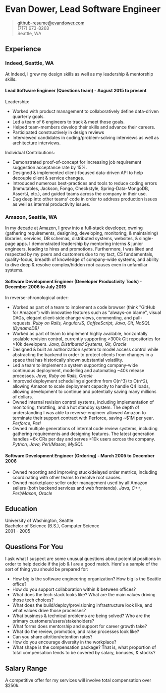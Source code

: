 # Evan Dower, Lead Software Engineer

> github-resume@evandower.com  
> (717) 673-8268  
> Seattle, WA  

## Experience

### Indeed, Seattle, WA

At Indeed, I grew my design skills as well as my leadership & mentorship skills.

#### Lead Software Engineer (Questions team) - August 2015 to present

Leadership:
* Worked with product management to collaboratively define data-driven quarterly goals.
* Led a team of 6 engineers to track & meet those goals.
* Helped team-members develop their skills and advance their careers.
* Participated constructively in design reviews
* Interviewed candidates in coding/problem-solving interviews as well as architecture interviews.

Individual Contributions:
* Demonstrated proof-of-concept for increasing job requirement suggestion acceptance rate by 15%.
* Designed & implemented client-focused data-driven API to help decouple client & service changes.
* Introduced numerous best-practices and tools to reduce coding errors (Immutables, Jackson, Fongo, Checkstyle, Spring-Data-MongoDB, AssertJ, etc.), and guided teams across the company in their use.
* Dug deep into other teams' code in order to address production issues as well as internal productivity issues.

### Amazon, Seattle, WA

In my decade at Amazon, I grew into a full-stack developer, owning (gathering requirements, designing, developing, monitoring, & maintaining) libraries, services, DB schemas, distributed systems, websites, & single-page apps. I demonstrated leadership by mentoring interns & junior engineers, leading to hires and promotions. Furthermore, I was liked and respected by my peers and customers due to my tact, CS fundamentals, quality-focus, breadth of knowledge of company-wide systems, and ability to dive deep & resolve complex/hidden root causes even in unfamiliar systems.

#### Software Development Engineer (Developer Productivity Tools) - December 2006 to July 2015

In reverse-chronological order:
* Worked as part of a team to implement a code browser (think "GitHub for Amazon") with innovative features such as "always-on blame", visual DAGs, elegant client-side change views, commenting, and pull-requests. *Ruby on Rails, AngularJS, CoffeeScript, Java, Git, NoSQL (DynamoDB)*
* Worked as part of team to implement highly available, horizontally scalable revision control, currently supporting >300k Git repositories for >10k developers. *Java, Distributed Systems, Git, Oracle*
* Designed & built an authorization system to model access control while abstracting the backend in order to protect clients from changes in a space that has historically shown substantial volatility.
* Led a team to implement a system supporting company-wide continuous deployment, modelling and automating ~40k release processes. *Java, Ruby on Rails, Oracle*
* Improved deployment scheduling algorithm from O(n^3) to O(n^2), allowing Amazon to scale deployment capacity to handle Q4 loads, allowing development to continue and potentially saving many millions of dollars.
* Owned internal revision control systems, including implementation of monitoring, throttling, and a hot standby system. The depth of understanding I was able to reverse-engineer allowed Amazon to terminate their support contract with Perforce, saving ~$1M per year. *Perforce, Perl*
* Owned multiple generations of internal code review systems, including gathering requirements and designing features. The latest generation handles ~6k CRs per day and serves >10k users across the company. *Python, Java, Perl/Mason, MySQL*

#### Software Development Engineer (Ordering) - March 2005 to December 2006

* Owned reporting and improving stuck/delayed order metrics, including coordinating with other teams to resolve root causes.
* Owned marketplace seller order management used by all Amazon sellers (both backend services and web frontends). *Java, C++, Perl/Mason, Oracle*

## Education

University of Washington, Seattle  
Bachelor of Science (B.S.), Computer Science  
2001 - 2005  

## Questions For You

I ask what I suspect are some unusual questions about potential positions in order to help decide if the job & I are a good match. Here's a sample of the sort of thing you should be prepared for:
* How big is the software engineering organization? How big is the Seattle office?
* How do you support collaboration within & between offices?
* What does the tech stack looks like? What are the main values driving those tech choices?
* What does the build/deploy/provisioning infrastructure look like, and what values drive those processes?
* What business & technical problems are being solved? Who are the primary customers/users/stakeholders?
* What forms does mentorship and support for career growth take?
* What do the review, promotion, and raise processes look like?
* Can you share attrition/retention rates?
* How do you encourage diversity in the workplace?
* What shape is the compensation package? That is, what proportion of total compensation tends to be covered by salary, bonuses, & stocks?

## Salary Range
A competitive offer for my services will involve total compensation over $250k.
